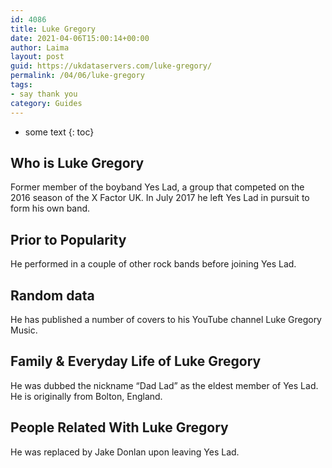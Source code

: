 ```yaml
---
id: 4086
title: Luke Gregory
date: 2021-04-06T15:00:14+00:00
author: Laima
layout: post
guid: https://ukdataservers.com/luke-gregory/
permalink: /04/06/luke-gregory
tags:
- say thank you
category: Guides
---
```


* some text
{: toc}


## Who is Luke Gregory
                  
                  
                  
Former member of the boyband Yes Lad, a group that competed on the 2016 season of the X Factor UK. In July 2017 he left Yes Lad in pursuit to form his own band.
                  
              
            
              
            
                
                
                
## Prior to Popularity
                  
                  
                  
He performed in a couple of other rock bands before joining Yes Lad.
                  
              
            
              
            
                
                
                
## Random data
                  
                  
                  
He has published a number of covers to his YouTube channel Luke Gregory Music.
                  
              
            
              
            
                
                
                
## Family & Everyday Life of Luke Gregory
                  
                  
                  
He was dubbed the nickname &#8220;Dad Lad&#8221; as the eldest member of Yes Lad. He is originally from Bolton, England.
                  
              
            
              
            
                
                
                
## People Related With Luke Gregory
                  
                  
                  
He was replaced by Jake Donlan upon leaving Yes Lad.
                  
              
            
              
            
                
              
            
              
              
            
            
              
            
          
          
          